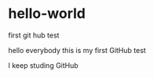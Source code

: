 # hello-world
first git hub test

hello everybody
this is my first GitHub test

I keep studing GitHub
